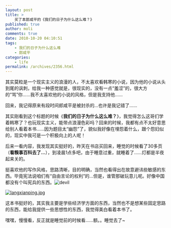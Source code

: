 ```yaml
---
layout: post
title: >
    买了本郎咸平的《我们的日子为什么这么难？》
published: true
author: moli
comments: true
date: 2010-10-20 04:10:51
tags:
    - 我们的日子为什么这么难
    - 郎咸平
categories:
    - life
permalink: /archives/2356.html
---
```


  


其实莫粒是一个现实主义的浪漫的人，不太喜欢看韩寒的小说，因为他的小说从头到尾的讽刺，给我一种感觉就是，很现实的，没有一点“羞涩”的，很大方的“骂”你……我不太喜欢他的小说的风格，但是我支持他……

回来，我记得原来有段时间郎咸平是被封杀的…也许是我记错了……

其实刚看到这个标题的时候《**我们的日子为什么这么难？**》，我觉得怎么这哥们学着韩寒了？也玩现实主义，能带点浪漫色彩吗？回来的时候，我都有点不太好意思给别人看着本书……因为题目太“幽怨”了，貌似我好像在埋怨着什么，跟个怨妇似的，现实中我可是一个积极向上的人呢！

后来一看内容，我发现其实挺好的，昨天在书店买回来，睡觉的时候看了30多页（**看糗事百科去了…**），到凌晨1点多吧，由于睡意过重，就睡着了……灯都是半夜起来关的。

挺喜欢他的写作风格，思路清晰，目的明确，当然也看得出在故意避讳些敏感的东西。毕竟宪法说咱们有“自由言论的权利”的…但是，谁管那破玩意儿呢。好像中国都没有个叫宪兵的东西。![devil][1]



[![langxianping.jpg][2]][3]

这本书挺好的，其实我主要是学些经济学方面的东西，当然也不是想某些固定思路的东西，能给我提供一些思想性的东西，我觉得美白看着本书了。

嘿嘿，慢慢看，反正就是睡觉前的时候看……额。。睡觉去了~

 [1]: http://huoxr.com/usr/plugins/CKeditor3/editor/plugins/smiley/images/devil_smile.gif "devil"
 [2]: http://huoxr.com/usr/uploads/2010/10/2202386126.jpg
 [3]: http://huoxr.com/attachment/2357/ "langxianping.jpg"